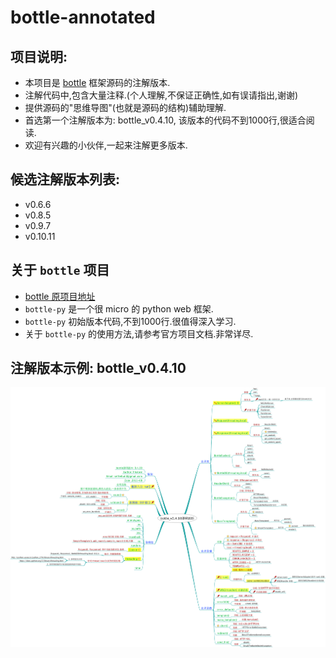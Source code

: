 # bottle-annotated

## 项目说明:

- 本项目是 [bottle]() 框架源码的注解版本.
- 注解代码中,包含大量注释.(个人理解,不保证正确性,如有误请指出,谢谢)
- 提供源码的"思维导图"(也就是源码的结构)辅助理解.
- 首选第一个注解版本为: bottle_v0.4.10, 该版本的代码不到1000行,很适合阅读.
- 欢迎有兴趣的小伙伴,一起来注解更多版本.

## 候选注解版本列表:
- v0.6.6
- v0.8.5
- v0.9.7
- v0.10.11


## 关于 `bottle` 项目

- [bottle 原项目地址](https://github.com/bottlepy/bottle)
- `bottle-py` 是一个很 micro 的 python web 框架.
- `bottle-py` 初始版本代码,不到1000行.很值得深入学习.
- 关于 `bottle-py` 的使用方法,请参考官方项目文档.非常详尽.


## 注解版本示例: bottle_v0.4.10

![v0.4.10](./bottle-py-v0.4.10/bottle_v0.4.10_annotated.png)

